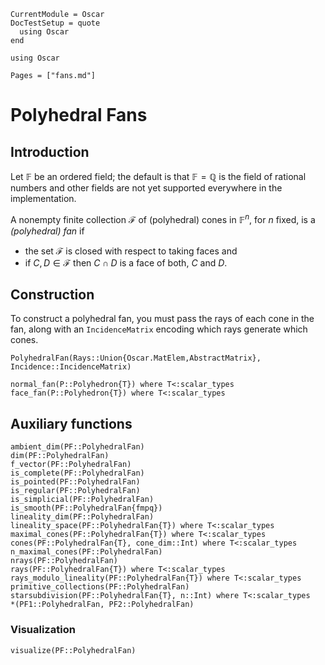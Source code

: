 ```@meta
CurrentModule = Oscar
DocTestSetup = quote
  using Oscar
end
```

```@setup oscar
using Oscar
```

```@contents
Pages = ["fans.md"]
```

# Polyhedral Fans

## Introduction

Let $\mathbb{F}$ be an ordered field; the default is that
$\mathbb{F}=\mathbb{Q}$ is the field of rational numbers and other fields are
not yet supported everywhere in the implementation.

A nonempty finite collection $\mathcal{F}$ of (polyhedral) cones in
$\mathbb{F}^n$, for $n$ fixed, is a *(polyhedral) fan* if

- the set $\mathcal{F}$ is closed with respect to taking faces and
- if $C,D\in\mathcal{F}$ then $C\cap D$ is a face of both, $C$ and $D$.

## Construction

To construct a polyhedral fan, you must pass the rays of each cone in the fan,
along with an `IncidenceMatrix` encoding which rays generate which cones.

```@docs
PolyhedralFan(Rays::Union{Oscar.MatElem,AbstractMatrix}, Incidence::IncidenceMatrix)
```

```@docs
normal_fan(P::Polyhedron{T}) where T<:scalar_types
face_fan(P::Polyhedron{T}) where T<:scalar_types
```


## Auxiliary functions
```@docs
ambient_dim(PF::PolyhedralFan)
dim(PF::PolyhedralFan)
f_vector(PF::PolyhedralFan)
is_complete(PF::PolyhedralFan)
is_pointed(PF::PolyhedralFan)
is_regular(PF::PolyhedralFan)
is_simplicial(PF::PolyhedralFan)
is_smooth(PF::PolyhedralFan{fmpq})
lineality_dim(PF::PolyhedralFan)
lineality_space(PF::PolyhedralFan{T}) where T<:scalar_types
maximal_cones(PF::PolyhedralFan{T}) where T<:scalar_types
cones(PF::PolyhedralFan{T}, cone_dim::Int) where T<:scalar_types
n_maximal_cones(PF::PolyhedralFan)
nrays(PF::PolyhedralFan)
rays(PF::PolyhedralFan{T}) where T<:scalar_types
rays_modulo_lineality(PF::PolyhedralFan{T}) where T<:scalar_types
primitive_collections(PF::PolyhedralFan)
starsubdivision(PF::PolyhedralFan{T}, n::Int) where T<:scalar_types
*(PF1::PolyhedralFan, PF2::PolyhedralFan)
```

### Visualization
```@docs
visualize(PF::PolyhedralFan)
```
